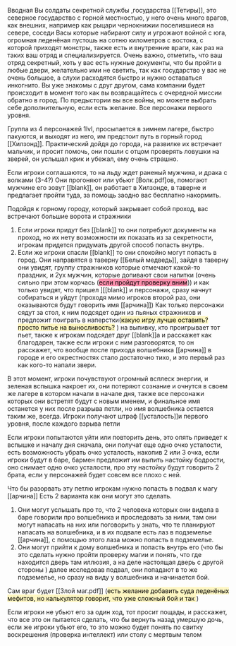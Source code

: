 Вводная 
Вы солдаты секретной службы ,государства  [[Тетиры]], это северное государство с горной местностью, у него очень много врагов, как внешних, например как  рыцари чернокнижии поселившиеся  на севере, соседи Васы которые набирают силу и угрожают войной с юга, огромная леденёная пустошь на сотню километров с востока, с которой приходят монстры, также есть и  внутренние  враги, как раз на таких ваш отряд и специализируется.
Очень важно, отметить, что ваш отряд секретный, хоть у вас есть нужные документы, что бы пройти в любые двери, желательно ими не светить, так как государство у вас не очень большое, а слухи расходятся быстро и нужно оставаться инкогнито. 
Вы уже знакомы с друг другом, сама  компании будет происходит в момент того как вы возвращайтесь с очередной миссии обратно в город.
По предыстории вы все войны, но можете выбрать себе дополнительную, если есть желание.
Все персонажи первого уровня.


Группа из 4  персонажей 1lvl, просыпается в зимнем лагере, быстро пакуются, и выходят  из него, им предстоит путь в горный город [[Хилзонд]].
Практический дойдя до города, на развилке их встречает мальчик, и просит помочь, они пошли с отцом проверять ловушки на зверей, он услышал крик и убежал, ему очень страшно.

Если игроки соглашаются, то на льду ждет раненый мужчина, и драка с волками (3-4?) 
Они прогоняют или убьют [Волк.pdf]ов, помогают мужчине его зовут [[blank]], он работает в Хилзонде, в таверне и предлагает пройти туда, за помощь заодно вас бесплатно накормить.

Подойдя к горному городу, который закрывает собой проход, вас встречают большие ворота и стражники
1) Если игроки придут без [[blank]] то они потребуют документы на проход, но  их  нету возможности их показать из за секретности, игрокам придется придумать другой способ попасть внутрь.
2) Если же игроки спасли [[blank]] то они спокойно могут попасть в город.
Они направятся в таверну [[Белый медведь]], зайдя в таверну они увидят, группу стражников которые отмечают какой-то праздник, и 2ух мужчин, которые допивают свои напитки (очень сильно при этом корчась (<mark style="background: #FF5582A6;">если пройдут проверку вним</mark>)) и как только увидят, что пришел ][[blank]] и персонажи, сразу начнут собираться и уйдут
(проходя мимо игроков второй раз, они оказываются будут говорить имя [[арчина]])
Как только персонажи сядут за стол, к ним подсядет один из пьяных стражников и предложит поиграть в наперстки(<mark style="background: #FFF3A3A6;">какую игру лучше оставить? просто питье на выносливость?</mark> ) на выпивку, кто проигрывает тот пьет, также к игрокам подсядет друг [[blank]]а и расскажет как благодарен, также если игроки с ним разговорятся, то он расскажет, что вообще после прихода волшебника [[арчина]] в городе и его окрестностях стало достаточно тихо, и это первый раз как кого-то напали звери.
   
В этот момент, игроки почувствуют огромный всплеск энергии, и зеленая вспышка накроет их, они потеряют сознание и очнутся в своем же лагере в котором начали в начале дня, также все персонажи которых они встретят будут с новым именем, и финальное имя останется у них после разрыва петли, но имя волшебника остается таким же, всегда.
Игроки получают штраф [[усталость]]и первого уровня, после каждого взрыва петли

Если игроки попытаются уйти или повторить день, это опять приведет к вспышке и началу дня сначала, они получат еще одно очко усталости, есть возможность убрать очко усталость, накопив 2 или 3 очка, если игроки будут в баре, бармен предложит им выпить настойку бодрости, оно снимает одно очко усталости, про эту настойку будут говорить 2 брата, если у персонажей будет совсем все плохо с ней.  

Что бы разорвать эту петлю игрокам нужно попасть в подвал к магу [[арчина]]
Есть 2 варианта как они могут это сделать.

1) Они могут услышать про то, что 2 человека которых они видела в баре говорили про волшебника и проследовать за ними, там они могут напасать на них или поговорить у знать, что те планируют напасать на волшебника, и в их подвале есть лаз в подземелье [[арчина]], с помощью этого лаза можно попасть в подземелье.
2) Они могут прийти к дому волшебника и попасть внутрь его (что бы это сделать нужно пройти проверку магии и понять, что где находится дверь там иллюзия, а на деле настоящая дверь с другой стороны )  далее исследовав подвал, они попадают в то же подземелье, но сразу на виду у волшебника и начинается бой.

Сам враг будет  [[Злой маг.pdf]] (<mark style="background: #FFF3A3A6;">есть желание добавить суда леденёных мефитов, но калькулятор говорит, что уже сложный бой и так </mark>)

Если игроки не убьют его за один ход, тот просит пощады, и расскажет, что все это он пытается сделать, что бы вернуть назад умершую дочь, если же игроки убьют его, то это можно будет понять по свитку воскрешения (проверка интеллект) или столу с мертвым телом



